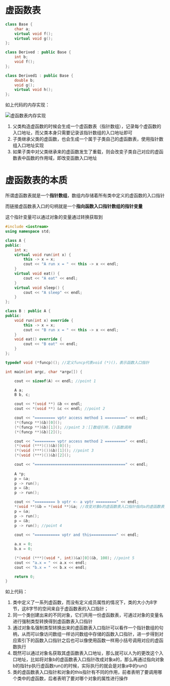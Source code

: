 # 虚函数表

```cpp
class Base {
    char a;
    virtual void f();
    virtual void g();
};

class Derived : public Base {
    int b;
    void f();
};

class Derived1 : public Base {
    double b;
    void g();
    virtual void h();
};
```

如上代码的内存实现：

![虚函数表内存实现](D:\KKB\02_CPP_programming\P8\image\screenshot-20220222-160749.png)

1. 父类构造虚函数的时候会生成一个虚函数表（指针数组），记录每个虚函数的入口地址，而父类本身只需要记录该指针数组的入口地址即可
2. 子类继承父类的虚函数，也会生成一个属于子类自己的虚函数表，使用指针数组入口地址实现
3. 如果子类中对父类继承来的虚函数发生了重载，则会改变子类自己对应的虚函数表中函数的作用域，即改变函数入口地址



# 虚函数表的本质

所谓虚函数表就是一个**指针数组**，数组内存储着所有类中定义的虚函数的入口指针

而链接虚函数表入口的句柄就是一个**指向函数入口指针数组的指针变量**

这个指针变量可以通过对象的变量通过转换获取到

```cpp
#include <iostream>
using namespace std;

class A {
public:
    int x;
    virtual void run(int x) {
        this -> x = x;
        cout << "A run x = " << this -> x << endl;
    }
    virtual void eat() {
        cout << "A eat" << endl;
    }
    virtual void sleep() {
        cout << "A sleep" << endl;
    }
};

class B : public A {
public:
    void run(int x) override {
        this -> x = x;
        cout << "B run x = " << this -> x << endl;
    }
    void eat() override {
        cout << "B eat" << endl;
    }
};

typedef void (*funcp)(); //定义funcp代表void (*)()，表示函数入口指针

int main(int argc, char *argv[]) {

    cout << sizeof(A) << endl; //point 1

    A a;
    B b, c;

    cout << *(void **) &b << endl;
    cout << *(void **) &c << endl; //point 2

    cout << "========= vptr access method 1 =========" << endl;
    (*(funcp **)&b)[0]();
    (*(funcp **)&b)[1](); //point 3：[]数组引用，()函数调用
    (*(funcp **)&b)[2]();

    cout << "========= vptr access method 2 =========" << endl;
    (*(void (***)())&b)[0]();
    (*(void (***)())&b)[1](); //point 3
    (*(void (***)())&b)[2]();

    cout << "========================================" << endl;
    
    A *p;
    p = &a;
    p -> run();
    p = &b;
    p -> run();

    cout << "========= b vptr <- a vptr =========" << endl;
    *(void **)&b = *(void **)&a; //改变对象b的虚函数表入口指针指向a的虚函数表入口
    p = &a;
    p -> run();
    p = &b;
    p -> run(); //point 4
    
    cout << "=========== vptr and this===========" << endl;

    a.x = 0;
    b.x = 0;

    (*(void (***)(void *, int))&a)[0](&b, 100); //point 5
    cout << "a.x = " << a.x << endl;
    cout << "b.x = " << b.x << endl;

    return 0;
}
```

如上代码：

1. 类中定义了一系列虚函数，而没有定义成员属性的情况下，类的大小为8字节，这8字节的空间来自于虚函数表的入口指针；
2. 同一个类创建出来的不同对象，它们共用一份虚函数表，可通过对象的变量名进行强制类型转换得到虚函数表入口指针
3. 通过对象名强制类型转换出来的虚函数表入口指针可以看作一个指针数组的句柄，从而可以像访问数组一样访问数组中存储的函数入口指针，进一步得到对应索引下的函数入口指针之后也可以像使用函数一样用小括号调用对应的虚函数执行
4. 既然可以通过对象名获取其虚函数表入口地址，那么就可以人为的更改这个入口地址，比如将对象b的虚函数表入口指针改成对象a的，那么再通过指向对象b的指针p执行虚函数run()的时候，实际执行的就会是对象a中的run()
5. 类的虚函数表入口指针和对象的this指针有不同的作用，前者表明了要调用哪个类中的虚函数，后者表明了要对哪个对象的属性进行操作

